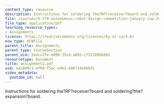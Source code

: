 ```yaml
---
content_type: resource
description: Instructions for soldering the?RF?receiver?board and soldering?the?expansion?board.
file: /courses/6-270-autonomous-robot-design-competition-january-iap-2005/aac849c1af6df5acede2a96724e9bbd1_assignment2.pdf
file_type: application/pdf
learning_resource_types:
- Assignments
license: https://creativecommons.org/licenses/by-nc-sa/4.0/
ocw_type: OCWFile
parent_title: Assignments
parent_type: CourseSection
parent_uid: 2edcc2fe-e898-35cd-a003-cf31180b6881
resourcetype: Document
title: assignment2.pdf
uid: aac849c1-af6d-f5ac-ede2-a96724e9bbd1
video_metadata:
  youtube_id: null
---
```

Instructions for soldering the?RF?receiver?board and soldering?the?expansion?board.